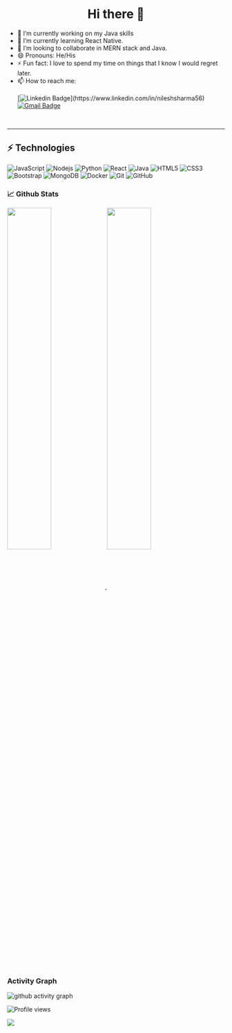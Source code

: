 <!-- ### Hi there 👋 -->

<!--
**nilesh-05/nilesh-05** is a ✨ _special_ ✨ repository because its `README.md` (this file) appears on your GitHub profile.

- 👯 I’m looking to collaborate on ...

- 💬 Ask me about any tech stuff going on.
- 🤔 I’m looking for help with ...
  <img align="center" src="https://github-readme-stats.vercel.app/api/top-langs/?username=nilesh-05&theme=light&hide_langs_below=1" />
Here are some ideas to get you started:
-->


<h1 align="center"> Hi there 👋 </h1>

- 🔭 I’m currently working on my Java skills
- 🌱 I’m currently learning React Native.
- 👯 I’m looking to collaborate in MERN stack and Java.
- 😄 Pronouns: He/His
- ⚡ Fun fact: I love to spend my time on things that I know I would regret later.
- 📫 How to reach me: <br/><br/>
[![Linkedin Badge](https://img.shields.io/badge/-Nilesh-blue?style=flat-square&logo=Linkedin&logoColor=white&link=(https://www.linkedin.com/in/nileshsharma56))](https://www.linkedin.com/in/nileshsharma56)  [![Gmail Badge](https://img.shields.io/badge/-nilesh.s0506@outlook.com-c14438?style=flat-square&logo=Gmail&logoColor=white&link=mailto:nilesh.s0506@outlook.com)](mailto:nilesh.s0506@outlook.com) 
<br/>

<hr>

## ⚡ Technologies
  ![JavaScript](https://img.shields.io/badge/-JavaScript-black?style=flat-square&logo=javascript)
![Nodejs](https://img.shields.io/badge/-Nodejs-black?style=flat-square&logo=Node.js)
![Python](https://img.shields.io/badge/-Python-black?style=flat-square&logo=Python)
![React](https://img.shields.io/badge/-React-black?style=flat-square&logo=react)
![Java](https://img.shields.io/badge/-java-E34A86?style=flat-square&logo=java)
  ![HTML5](https://img.shields.io/badge/-HTML5-E34F26?style=flat-square&logo=html5&logoColor=white)
![CSS3](https://img.shields.io/badge/-CSS3-1572B6?style=flat-square&logo=css3)
![Bootstrap](https://img.shields.io/badge/-Bootstrap-563D7C?style=flat-square&logo=bootstrap)
  ![MongoDB](https://img.shields.io/badge/-MongoDB-black?style=flat-square&logo=mongodb)
  ![Docker](https://img.shields.io/badge/-Docker-black?style=flat-square&logo=docker)
  ![Git](https://img.shields.io/badge/-Git-black?style=flat-square&logo=git)
![GitHub](https://img.shields.io/badge/-GitHub-181717?style=flat-square&logo=github)
 
<!-- <img src="https://github-readme-stats.vercel.app/api?username=nilesh-05&count_private=true&show_icons=true&include_all_commits=true&theme=outrun"> -->


### 📈 **Github Stats**
<div float= "left">
<a href="https://github.com/ssbeast">
<img width="45%" align="center" src="https://github-readme-stats.vercel.app/api?username=nilesh-05&layout=compact&show_icons=true&include_all_commits=true&theme=blue-green&count_private=true">
  </a>
<a href="https://github.com/remcohalman/github-readme-stats">
<img width="45%" align="center" src="https://github-readme-streak-stats.herokuapp.com/?user=nilesh-05&layout=compact&theme=radical&custom_title=streak-stats-ty&hide_border=false&layout=compact" />
  </a>
</div>

### **Activity Graph**

![ github activity graph](https://activity-graph.herokuapp.com/graph?username=nilesh-05&theme=github&area=true)

![Profile views](https://gpvc.arturio.dev/nilesh-05)  

<a target="_blank" href="https://nilesh-05.github.io"><img src="https://img.shields.io/badge/-WEB-FF4088?style=for-the-badge&logo=Hugo&logoColor=white"></img></a>	
